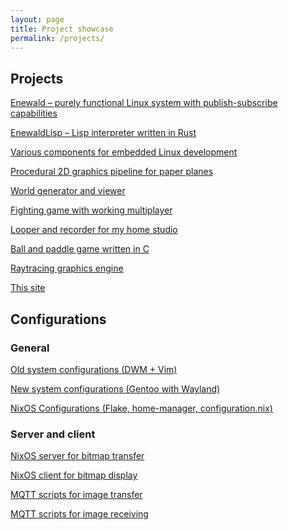```yaml
---
layout: page
title: Project showcase 
permalink: /projects/
---
```


## Projects

[Enewald – purely functional Linux system with publish-subscribe capabilities](https://github.com/eikrt/EnewaldLisp)

[EnewaldLisp – Lisp interpreter written in Rust](https://github.com/eikrt/EnewaldLisp)

[Various components for embedded Linux development](https://github.com/eikrt/devcontrol)

[Procedural 2D graphics pipeline for paper planes](https://github.com/eikrt/pig)

[World generator and viewer](https://github.com/eikrt/worldgen2)

[Fighting game with working multiplayer](https://github.com/eikrt/gut-champion)

[Looper and recorder for my home studio](https://github.com/eikrt/ntrack2)

[Ball and paddle game written in C](https://github.com/eikrt/freakout)

[Raytracing graphics engine](https://github.com/eikrt/raytracer)

[This site](https://github.com/eikrt/eikrt.github.io)

## Configurations

### General

[Old system configurations (DWM + Vim)](https://github.com/eikrt/configurations)

[New system configurations (Gentoo with Wayland)](https://github.com/eikrt/nconfigurations)

[NixOS Configurations (Flake, home-manager, configuration.nix)](https://github.com/eikrt/nixos-config)
### Server and client

[NixOS server for bitmap transfer](https://github.com/eikrt/nixos-server)

[NixOS client for bitmap display](https://github.com/eikrt/nixos-client)

[MQTT scripts for image transfer](https://github.com/eikrt/abzug-sender)

[MQTT scripts for image receiving](https://github.com/eikrt/abzug-receiver)

[]()
[]()
[]()

